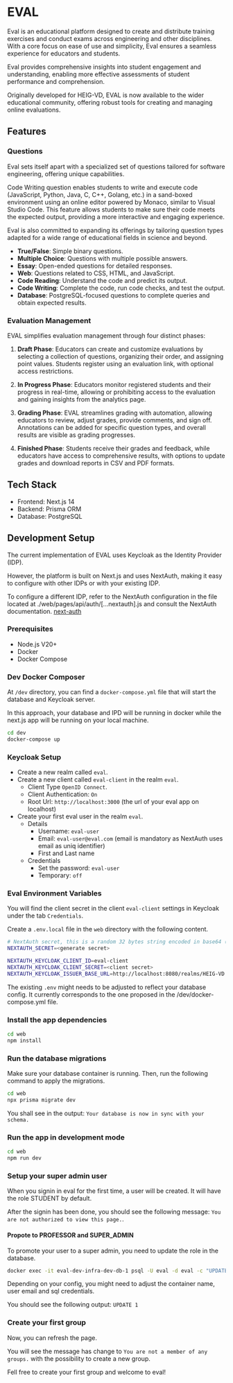 # EVAL

Eval is an educational platform designed to create and distribute training exercises and conduct exams across engineering and other disciplines. With a core focus on ease of use and simplicity, Eval ensures a seamless experience for educators and students.

Eval provides comprehensive insights into student engagement and understanding, enabling more effective assessments of student performance and comprehension.

Originally developed for HEIG-VD, EVAL is now available to the wider educational community, offering robust tools for creating and managing online evaluations.

## Features

### Questions

Eval sets itself apart with a specialized set of questions tailored for software engineering, offering unique capabilities.

Code Writing question enables students to write and execute code (JavaScript, Python, Java, C, C++, Golang, etc.) in a sand-boxed environment using an online editor powered by Monaco, similar to Visual Studio Code. This feature allows students to make sure their code meets the expected output, providing a more interactive and engaging experience.

Eval is also committed to expanding its offerings by tailoring question types adapted for a wide range of educational fields in science and beyond.

- **True/False**: Simple binary questions.
- **Multiple Choice**: Questions with multiple possible answers.
- **Essay**: Open-ended questions for detailed responses.
- **Web**: Questions related to CSS, HTML, and JavaScript.
- **Code Reading**: Understand the code and predict its output.
- **Code Writing**: Complete the code, run code checks, and test the output.
- **Database**: PostgreSQL-focused questions to complete queries and obtain expected results.

### Evaluation Management

EVAL simplifies evaluation management through four distinct phases:

1. **Draft Phase**: Educators can create and customize evaluations by selecting a collection of questions, organizing their order, and assigning point values. Students register using an evaluation link, with optional access restrictions.

2. **In Progress Phase**: Educators monitor registered students and their progress in real-time, allowing or prohibiting access to the evaluation and gaining insights from the analytics page.

3. **Grading Phase**: EVAL streamlines grading with automation, allowing educators to review, adjust grades, provide comments, and sign off. Annotations can be added for specific question types, and overall results are visible as grading progresses.

4. **Finished Phase**: Students receive their grades and feedback, while educators have access to comprehensive results, with options to update grades and download reports in CSV and PDF formats.

## Tech Stack
- Frontend: Next.js 14
- Backend: Prisma ORM
- Database: PostgreSQL

## Development Setup

The current implementation of EVAL uses Keycloak as the Identity Provider (IDP).

However, the platform is built on Next.js and uses NextAuth, making it easy to configure with other IDPs or with your existing IDP.

To configure a different IDP, refer to the NextAuth configuration in the file located at ./web/pages/api/auth/[...nextauth].js and consult the NextAuth documentation. [next-auth](https://next-auth.js.org/v3/getting-started/introduction)

### Prerequisites

- Node.js V20+
- Docker
- Docker Compose

### Dev Docker Composer

At `/dev` directory, you can find a `docker-compose.yml` file that will start the database and Keycloak server.

In this approach, your database and IPD will be running in docker while the next.js app will be running on your local machine.

```bash
cd dev
docker-compose up
```

### Keycloak Setup

- Create a new realm called `eval`.
- Create a new client called `eval-client` in the realm `eval`.
  - Client Type `OpenID Connect`.
  - Client Authentication: `On`
  - Root Url: `http://localhost:3000` (the url of your eval app on localhost)
- Create your first eval user in the realm `eval`.
  - Details
    - Username: `eval-user`
    - Email: `eval-user@eval.com` (email is mandatory as NextAuth uses email as uniq identifier)
    - First and Last name
  - Credentials
    - Set the password: `eval-user`
    - Temporary: `off`

### Eval Environment Variables

You will find the client secret in the client `eval-client` settings in Keycloak under the tab `Credentials`.

Create a `.env.local` file in the `web` directory with the following content.

```bash
# NextAuth secret, this is a random 32 bytes string encoded in base64 (generate: openssl rand -base64 32)
NEXTAUTH_SECRET=<generate secret>

NEXTAUTH_KEYCLOAK_CLIENT_ID=eval-client
NEXTAUTH_KEYCLOAK_CLIENT_SECRET=<client secret>
NEXTAUTH_KEYCLOAK_ISSUER_BASE_URL=http://localhost:8080/realms/HEIG-VD
```

The existing `.env` might needs to be adjusted to reflect your database config. It currently corresponds to the one proposed in the /dev/docker-compose.yml file.

### Install the app dependencies

```bash
cd web
npm install
```

### Run the database migrations

Make sure your database container is running. Then, run the following command to apply the migrations.

```bash
cd web
npx prisma migrate dev
```

You shall see in the output: `Your database is now in sync with your schema.`

### Run the app in development mode

```bash
cd web
npm run dev
```

### Setup your super admin user

When you signin in eval for the first time, a user will be created. It will have the role STUDENT by default.

After the signin has been done, you should see the following message: `You are not authorized to view this page.`. 

#### Propote to PROFESSOR and SUPER_ADMIN

To promote your user to a super admin, you need to update the role in the database.

```bash
docker exec -it eval-dev-infra-dev-db-1 psql -U eval -d eval -c "UPDATE \"User\" SET roles = '{STUDENT,PROFESSOR,SUPER_ADMIN}' WHERE email = 'eval-user@eval.com';"
```

Depending on your config, you might need to adjust the container name, user email and sql credentials.

You should see the following output: `UPDATE 1`

### Create your first group

Now, you can refresh the page.

You will see the message has change to `You are not a member of any groups.` with the possibility to create a new group.

Fell free to create your first group and welcome to eval!